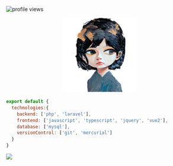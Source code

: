 ![profile views](https://komarev.com/ghpvc/?username=rogeraabbccdd)

<div align="center">
  <img src="image/painting.png" height="200">
</div>

```js
export default {
  technologies:{
    backend: ['php', 'laravel'],
    frontend: ['javascript', 'typescript', 'jquery', 'vue2'],
    database: ['mysql'],
    versionControl: ['git', 'mercurial']
  }
}
```
<img src="https://github-profile-summary-cards.vercel.app/api/cards/profile-details?username=Changtingweiyuanyuan&theme=calm" height="230">